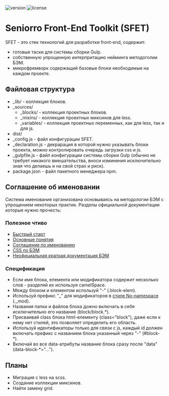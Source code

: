 ![version](https://img.shields.io/badge/dynamic/json.svg?label=version&url=https%3A%2F%2Fraw.githubusercontent.com%2Fseniorro%2Fsfet%2Fmaster%2Fpackage.json&query=version&colorB=green)
![license](https://img.shields.io/badge/dynamic/json.svg?label=license&url=https%3A%2F%2Fraw.githubusercontent.com%2Fseniorro%2Fsfet%2Fmaster%2Fpackage.json&query=license&colorB=blue)

# Seniorro Front-End Toolkit (SFET)
SFET - это стек технологий для разработки front-end, содержит:
- готовые таски для системы сборки Gulp.
- собственную упрощенную интерпритацию нейминга методоголии БЭМ.
- микрофремворк содержащий базовые блоки необходимые на каждом проекте.

## Файловая структура
- _lib/ - коллекция блоков.
- _sources/
    - _blocks/ - коллекция проектных блоков.
    - _mixins/ - коллекция проектных миксинов для less.
    - _variables/ - коллекция проектных переменных, как для less, так и для js.
- dist/
- _config.js - файл конфигурации SFET.
- _declaration.js  - декрарация в которой нужно указывать блоки проекта, можно контролировать очередь загрузки css и js.
- _gulpfile.js  - файл конфигурации системы сборки Gulp (обычно не требует никакого вмешательства, вноси изминения исключительно зная что делаешь и на свой страх и риск).
- package.json - файл пакетного менеджера npm.

## Соглашение об именовании
Система именования организована основываясь на методологии БЭМ с упрощением некоторых практик. Разделы официальной документации которые нужно прочесть:

### Полезное чтиво
- [Быстрый старт](https://ru.bem.info/methodology/quick-start/)
- [Основные понятия](https://ru.bem.info/methodology/key-concepts/)
- [Соглашение по именованию](https://ru.bem.info/methodology/naming-convention/)
- [CSS по БЭМ](https://ru.bem.info/methodology/css/)
- [Неофициальная краткая документация БЭМ](http://nicothin.github.io/idiomatic-pre-CSS/)

### Спецификация
- Если имя блока, елемента или модификатора содержит несколько слов - разделяй их используя camelSpace.
- Между блоком и елементом используй "-" (.block-elem).
- Используй префикс "_" для модификаторов в [стиле No-namespace](https://ru.bem.info/methodology/naming-convention/#%D0%A1%D1%82%D0%B8%D0%BB%D1%8C-no-namespace) (._mod).
- Названия папки и файлов блока дожно включать в себя исключительно его название (block/block.*).
- Присваивай class блока html-елементу (class="block"), даже если к нему нет стилей, это позволяет определить его область.
- Используй идентификаторы только для связи с js, каждый id должен включать префикс с названием блока указанный через "-" (#block-*).
- Включай во все data-атрибуты название блока сразу после "data" (data-block-*="...").

## Планы
- Миграция с less на scss.
- Создание коллекции миксинов.
- Найти замену grid.
